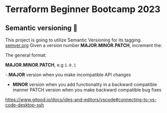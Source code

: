 # Terraform Beginner Bootcamp 2023
## Semantic versioning :mage:

This project is going to utilize Semantic Versioning for its tagging.
[semver.org](https://semver.org/)
Given a version number **MAJOR.MINOR.PATCH**, increment the:

The general format:

**MAJOR.MINOR.PATCH**, e.g `1.0.1`

-.**MAJOR** version when you make incompatible API changes
- **MINOR** version when you add functionality in a backward compatible manner
PATCH version when you make backward compatible bug fixes

https://www.gitpod.io/docs/ides-and-editors/vscode#connecting-to-vs-code-desktop-ssh
